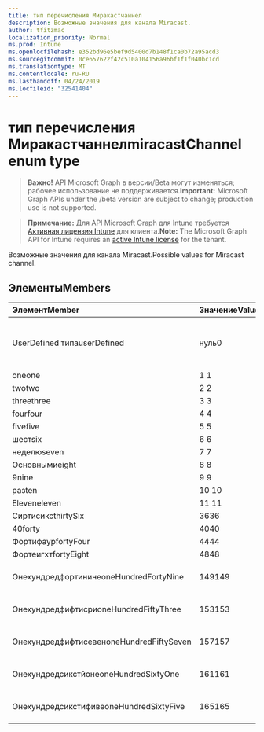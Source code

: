 ```yaml
---
title: тип перечисления Миракастчаннел
description: Возможные значения для канала Miracast.
author: tfitzmac
localization_priority: Normal
ms.prod: Intune
ms.openlocfilehash: e352bd96e5bef9d5400d7b148f1ca0b72a95acd3
ms.sourcegitcommit: 0ce657622f42c510a104156a96bf1f1f040bc1cd
ms.translationtype: MT
ms.contentlocale: ru-RU
ms.lasthandoff: 04/24/2019
ms.locfileid: "32541404"
---
```

# <a name="miracastchannel-enum-type"></a><span data-ttu-id="ac131-103">тип перечисления Миракастчаннел</span><span class="sxs-lookup"><span data-stu-id="ac131-103">miracastChannel enum type</span></span>

> <span data-ttu-id="ac131-104">**Важно!** API Microsoft Graph в версии/Beta могут изменяться; рабочее использование не поддерживается.</span><span class="sxs-lookup"><span data-stu-id="ac131-104">**Important:** Microsoft Graph APIs under the /beta version are subject to change; production use is not supported.</span></span>

> <span data-ttu-id="ac131-105">**Примечание:** Для API Microsoft Graph для Intune требуется [Активная лицензия Intune](https://go.microsoft.com/fwlink/?linkid=839381) для клиента.</span><span class="sxs-lookup"><span data-stu-id="ac131-105">**Note:** The Microsoft Graph API for Intune requires an [active Intune license](https://go.microsoft.com/fwlink/?linkid=839381) for the tenant.</span></span>

<span data-ttu-id="ac131-106">Возможные значения для канала Miracast.</span><span class="sxs-lookup"><span data-stu-id="ac131-106">Possible values for Miracast channel.</span></span>

## <a name="members"></a><span data-ttu-id="ac131-107">Элементы</span><span class="sxs-lookup"><span data-stu-id="ac131-107">Members</span></span>
|<span data-ttu-id="ac131-108">Элемент</span><span class="sxs-lookup"><span data-stu-id="ac131-108">Member</span></span>|<span data-ttu-id="ac131-109">Значение</span><span class="sxs-lookup"><span data-stu-id="ac131-109">Value</span></span>|<span data-ttu-id="ac131-110">Описание</span><span class="sxs-lookup"><span data-stu-id="ac131-110">Description</span></span>|
|:---|:---|:---|
|<span data-ttu-id="ac131-111">UserDefined типа</span><span class="sxs-lookup"><span data-stu-id="ac131-111">userDefined</span></span>|<span data-ttu-id="ac131-112">нуль</span><span class="sxs-lookup"><span data-stu-id="ac131-112">0</span></span>|<span data-ttu-id="ac131-113">Пользователь определен, значение по умолчанию, без намерения.</span><span class="sxs-lookup"><span data-stu-id="ac131-113">User Defined, default value, no intent.</span></span>|
|<span data-ttu-id="ac131-114">one</span><span class="sxs-lookup"><span data-stu-id="ac131-114">one</span></span>|<span data-ttu-id="ac131-115">1 </span><span class="sxs-lookup"><span data-stu-id="ac131-115">1</span></span>|<span data-ttu-id="ac131-116">Один.</span><span class="sxs-lookup"><span data-stu-id="ac131-116">One.</span></span>|
|<span data-ttu-id="ac131-117">two</span><span class="sxs-lookup"><span data-stu-id="ac131-117">two</span></span>|<span data-ttu-id="ac131-118">2 </span><span class="sxs-lookup"><span data-stu-id="ac131-118">2</span></span>|<span data-ttu-id="ac131-119">2.</span><span class="sxs-lookup"><span data-stu-id="ac131-119">Two.</span></span>|
|<span data-ttu-id="ac131-120">three</span><span class="sxs-lookup"><span data-stu-id="ac131-120">three</span></span>|<span data-ttu-id="ac131-121">3 </span><span class="sxs-lookup"><span data-stu-id="ac131-121">3</span></span>|<span data-ttu-id="ac131-122">Трёх.</span><span class="sxs-lookup"><span data-stu-id="ac131-122">Three.</span></span>|
|<span data-ttu-id="ac131-123">four</span><span class="sxs-lookup"><span data-stu-id="ac131-123">four</span></span>|<span data-ttu-id="ac131-124">4 </span><span class="sxs-lookup"><span data-stu-id="ac131-124">4</span></span>|<span data-ttu-id="ac131-125">Четыре.</span><span class="sxs-lookup"><span data-stu-id="ac131-125">Four.</span></span>|
|<span data-ttu-id="ac131-126">five</span><span class="sxs-lookup"><span data-stu-id="ac131-126">five</span></span>|<span data-ttu-id="ac131-127">5 </span><span class="sxs-lookup"><span data-stu-id="ac131-127">5</span></span>|<span data-ttu-id="ac131-128">Следующих.</span><span class="sxs-lookup"><span data-stu-id="ac131-128">Five.</span></span>|
|<span data-ttu-id="ac131-129">шест</span><span class="sxs-lookup"><span data-stu-id="ac131-129">six</span></span>|<span data-ttu-id="ac131-130">6 </span><span class="sxs-lookup"><span data-stu-id="ac131-130">6</span></span>|<span data-ttu-id="ac131-131">Шест.</span><span class="sxs-lookup"><span data-stu-id="ac131-131">Six.</span></span>|
|<span data-ttu-id="ac131-132">неделю</span><span class="sxs-lookup"><span data-stu-id="ac131-132">seven</span></span>|<span data-ttu-id="ac131-133">7 </span><span class="sxs-lookup"><span data-stu-id="ac131-133">7</span></span>|<span data-ttu-id="ac131-134">Неделю.</span><span class="sxs-lookup"><span data-stu-id="ac131-134">Seven.</span></span>|
|<span data-ttu-id="ac131-135">Основными</span><span class="sxs-lookup"><span data-stu-id="ac131-135">eight</span></span>|<span data-ttu-id="ac131-136">8 </span><span class="sxs-lookup"><span data-stu-id="ac131-136">8</span></span>|<span data-ttu-id="ac131-137">Основными.</span><span class="sxs-lookup"><span data-stu-id="ac131-137">Eight.</span></span>|
|<span data-ttu-id="ac131-138">9</span><span class="sxs-lookup"><span data-stu-id="ac131-138">nine</span></span>|<span data-ttu-id="ac131-139">9 </span><span class="sxs-lookup"><span data-stu-id="ac131-139">9</span></span>|<span data-ttu-id="ac131-140">9.</span><span class="sxs-lookup"><span data-stu-id="ac131-140">Nine.</span></span>|
|<span data-ttu-id="ac131-141">раз</span><span class="sxs-lookup"><span data-stu-id="ac131-141">ten</span></span>|<span data-ttu-id="ac131-142">10 </span><span class="sxs-lookup"><span data-stu-id="ac131-142">10</span></span>|<span data-ttu-id="ac131-143">Раз.</span><span class="sxs-lookup"><span data-stu-id="ac131-143">Ten.</span></span>|
|<span data-ttu-id="ac131-144">Eleven</span><span class="sxs-lookup"><span data-stu-id="ac131-144">eleven</span></span>|<span data-ttu-id="ac131-145">11 </span><span class="sxs-lookup"><span data-stu-id="ac131-145">11</span></span>|<span data-ttu-id="ac131-146">Eleven.</span><span class="sxs-lookup"><span data-stu-id="ac131-146">Eleven.</span></span>|
|<span data-ttu-id="ac131-147">Сиртисикс</span><span class="sxs-lookup"><span data-stu-id="ac131-147">thirtySix</span></span>|<span data-ttu-id="ac131-148">36</span><span class="sxs-lookup"><span data-stu-id="ac131-148">36</span></span>|<span data-ttu-id="ac131-149">36.</span><span class="sxs-lookup"><span data-stu-id="ac131-149">Thirty-Six.</span></span>|
|<span data-ttu-id="ac131-150">40</span><span class="sxs-lookup"><span data-stu-id="ac131-150">forty</span></span>|<span data-ttu-id="ac131-151">40</span><span class="sxs-lookup"><span data-stu-id="ac131-151">40</span></span>|<span data-ttu-id="ac131-152">40.</span><span class="sxs-lookup"><span data-stu-id="ac131-152">Forty.</span></span>|
|<span data-ttu-id="ac131-153">Фортифаур</span><span class="sxs-lookup"><span data-stu-id="ac131-153">fortyFour</span></span>|<span data-ttu-id="ac131-154">44</span><span class="sxs-lookup"><span data-stu-id="ac131-154">44</span></span>|<span data-ttu-id="ac131-155">44.</span><span class="sxs-lookup"><span data-stu-id="ac131-155">Forty-Four.</span></span>|
|<span data-ttu-id="ac131-156">Фортеигхт</span><span class="sxs-lookup"><span data-stu-id="ac131-156">fortyEight</span></span>|<span data-ttu-id="ac131-157">48</span><span class="sxs-lookup"><span data-stu-id="ac131-157">48</span></span>|<span data-ttu-id="ac131-158">48.</span><span class="sxs-lookup"><span data-stu-id="ac131-158">Forty-Eight.</span></span>|
|<span data-ttu-id="ac131-159">Онехундредфортинине</span><span class="sxs-lookup"><span data-stu-id="ac131-159">oneHundredFortyNine</span></span>|<span data-ttu-id="ac131-160">149</span><span class="sxs-lookup"><span data-stu-id="ac131-160">149</span></span>|<span data-ttu-id="ac131-161">Онехундредфорти — девять.</span><span class="sxs-lookup"><span data-stu-id="ac131-161">OneHundredForty-Nine.</span></span>|
|<span data-ttu-id="ac131-162">Онехундредфифтисри</span><span class="sxs-lookup"><span data-stu-id="ac131-162">oneHundredFiftyThree</span></span>|<span data-ttu-id="ac131-163">153</span><span class="sxs-lookup"><span data-stu-id="ac131-163">153</span></span>|<span data-ttu-id="ac131-164">Онехундредфифти — три.</span><span class="sxs-lookup"><span data-stu-id="ac131-164">OneHundredFifty-Three.</span></span>|
|<span data-ttu-id="ac131-165">Онехундредфифтисевен</span><span class="sxs-lookup"><span data-stu-id="ac131-165">oneHundredFiftySeven</span></span>|<span data-ttu-id="ac131-166">157</span><span class="sxs-lookup"><span data-stu-id="ac131-166">157</span></span>|<span data-ttu-id="ac131-167">Онехундредфифти — семь.</span><span class="sxs-lookup"><span data-stu-id="ac131-167">OneHundredFifty-Seven.</span></span>|
|<span data-ttu-id="ac131-168">Онехундредсикстйоне</span><span class="sxs-lookup"><span data-stu-id="ac131-168">oneHundredSixtyOne</span></span>|<span data-ttu-id="ac131-169">161</span><span class="sxs-lookup"><span data-stu-id="ac131-169">161</span></span>|<span data-ttu-id="ac131-170">Онехундредсиксти — один.</span><span class="sxs-lookup"><span data-stu-id="ac131-170">OneHundredSixty-One.</span></span>|
|<span data-ttu-id="ac131-171">Онехундредсикстифиве</span><span class="sxs-lookup"><span data-stu-id="ac131-171">oneHundredSixtyFive</span></span>|<span data-ttu-id="ac131-172">165</span><span class="sxs-lookup"><span data-stu-id="ac131-172">165</span></span>|<span data-ttu-id="ac131-173">Онехундредсиксти — пять.</span><span class="sxs-lookup"><span data-stu-id="ac131-173">OneHundredSixty-Five.</span></span>|





